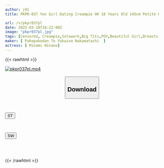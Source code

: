 ```yaml
---
author: j91
title: PKPR-037 Yen Girl Dating Creampie OK 18 Years Old 145cm Petite Hidden Big Tits Girl Minami Hinano

url: /v/pkpr037pl
date: 2025-03-28T16:22:00Z
image: "pkpr037pl.jpg"
tags: [Censored, Creampie,Solowork,Big Tits,POV,Beautiful Girl,Breasts	]
maker: [ Pakopakodan To Yukaina Nakamatachi  ]
actress: [ Minami Hinano]
---
```



{{< rawhtml >}}

<div class="video" data-videoid="bkJQLkVZyOUPM34">
    <a href="javascript:;">
        <img src="/v/pkpr037pl/pkpr037pl.jpg" width="WIDTH" height="HEIGHT" alt="pkpr037pl.mp4" loading="lazy">
    </a>
</div>

<script type="text/javascript" src="https://j91.asia/asset/on-demand-st.js"></script>

<br>
  <link rel="stylesheet" href="https://j91.asia/asset/bs5.css">
  
  <center>
  <button class="btn btn-primary" type="button" data-bs-toggle="collapse" data-bs-target=".multi-collapse" aria-expanded="false" aria-controls="multiCollapseExample1 multiCollapseExample2"><h2>Download</h2></button></center>
</p>
<div class="row">
  <div class="col">
    <div class="collapse multi-collapse" id="multiCollapseExample1">
      <div class="card card-body">
	      	      <br>
<div class="buttons">  
<p><a href="/v/pkpr037pl/st.html" target="_blank"><button class="btn-hover color-3"><i class="fa fa-download"></i> ST</button></a></p></div>
    </div>
  </div>
</div>
  <div class="col">
    <div class="collapse multi-collapse" id="multiCollapseExample2">
      <div class="card card-body">
	      <br>
<div class="buttons">
<p><a href="/v/pkpr037pl/sw.html" target="_blank"><button class="btn-hover color-2"><i class="fa fa-download"></i> SW</button></a></p></div>
<br><br>
      </div>
    </div>
  </div>
</div>

{{< /rawhtml >}}